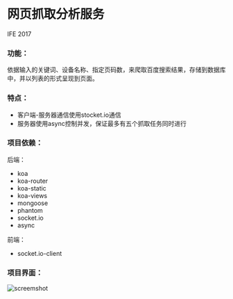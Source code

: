 # 网页抓取分析服务
IFE 2017

### 功能：
依据输入的关键词、设备名称、指定页码数，来爬取百度搜索结果，存储到数据库中，并以列表的形式呈现到页面。

### 特点：
* 客户端-服务器通信使用stocket.io通信
* 服务器使用async控制并发，保证最多有五个抓取任务同时进行

### 项目依赖：
后端：
* koa
* koa-router
* koa-static
* koa-views
* mongoose
* phantom
* socket.io
* async

前端：
* socket.io-client

### 项目界面：
![screemshot](./screemshot.png)